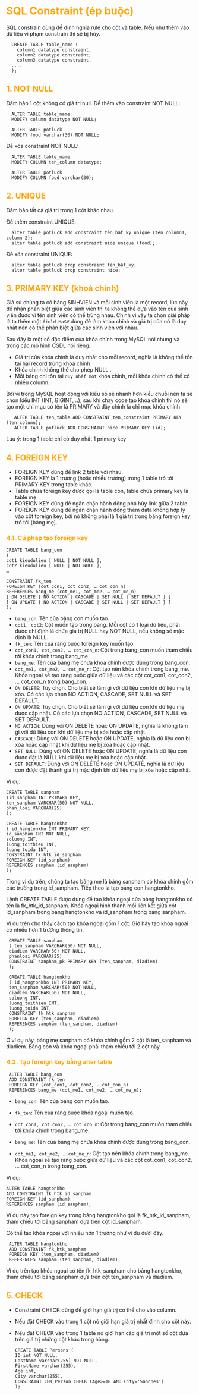 <h1 style="color:orange">SQL Constraint (ép buộc)</h1>
SQL constrain dùng để định nghĩa rule cho cột và table. Nếu như thêm vào dữ liệu vi phạm constrain thì sẽ bị hủy.

      CREATE TABLE table_name (
        column1 datatype constraint,
        column2 datatype constraint,
        column3 datatype constraint,
      ....
      );
<h2 style="color:orange">1. NOT NULL</h2>
Đảm bảo 1 cột không có giá trị null. Để thêm vào constraint NOT NULL:

      ALTER TABLE table_name
      MODIFY column datatype NOT NULL;

      ALTER TABLE potluck
      MODIFY food varchar(30) NOT NULL;
Để xóa constraint NOT NULL:

      ALTER TABLE table_name
      MODIFY COLUMN ten_column datatype;

      ALTER TABLE potluck
      MODIFY COLUMN food varchar(30);
<h2 style="color:orange">2. UNIQUE</h2>
Đảm bảo tất cả giá trị trong 1 cột khác nhau.

Để thêm constraint UNIQUE:
      
      alter table potluck add constraint tên_bất_kỳ unique (tên_column1, column 2);
      alter table potluck add constraint nice unique (food);
Để xóa constraint UNIQUE:
      
      alter table potluck drop constraint tên_bất_kỳ;
      alter table potluck drop constraint nice;
<h2 style="color:orange">3. PRIMARY KEY (khoá chính)</h2>

Giả sử chúng ta có bảng SINHVIEN và mỗi sinh viên là một record, lúc này để nhận phân biệt giữa các sinh viên thì ta không thể dựa vào tên của sinh viên được vì tên sinh viên có thể trùng nhau. Chính vì vậy ta chọn giải pháp là ta thêm một `field MaSV` dùng để làm khóa chính và giá trị của nó là duy nhất nên có thể phân biệt giữa các sinh viên với nhau.

Sau đây là một số đặc điểm của khóa chính trong MySQL nói chung và trong các mô hình CSDL nói riêng:

- Giá trị của khóa chính là duy nhất cho mỗi record, nghĩa là không thể tồn tại hai record trùng khóa chính
- Khóa chính không thể cho phép NULL .
- Mỗi bảng chỉ tồn tại `duy nhất một` khóa chính, mỗi khóa chính có thể có nhiều column.

Bởi vì trong MySQL hoạt động với kiểu số sẽ nhanh hơn kiểu chuỗi nên ta sẽ chọn kiểu INT (INT, BIGINT, ..), sau khi chạy code tạo khóa chính thì nó sẽ tạo một chỉ mục có tên là PRIMARY và đây chính là chỉ mục khóa chính.

       ALTER TABLE ten_table ADD CONSTRAINT ten_constraint PRIMARY KEY (ten_column);
       ALTER TABLE potluck ADD CONSTRAINT nice PRIMARY KEY (id);
Lưu ý: trong 1 table chỉ có duy nhất 1 primary key
<h2 style="color:orange">4. FOREIGN KEY</h2>

- FOREIGN KEY dùng để link 2 table với nhau.<br>
- FOREIGN KEY là 1 trường (hoặc nhiều trường) trong 1 table trỏ tới PRIMARY KEY trong table khác.<br>
- Table chứa foreign key được gọi là table con, table chứa primary key là table mẹ<br>
- FOREIGN KEY dùng để ngăn chặn hành động phá hủy link giữa 2 table.
- FOREIGN KEY dùng để ngăn chặn hành động thêm data không hợp lý vào cột foreign key, bởi nó không phải là 1 giá trị trong bảng foreign key trỏ tới (bảng mẹ).
<h3 style="color:orange">4.1. Cú pháp tạo foreign key</h3>

    CREATE TABLE bang_con
    (
    cot1 kieudulieu [ NULL | NOT NULL ],
    cot2 kieudulieu [ NULL | NOT NULL ],
    …

    CONSTRAINT fk_ten
    FOREIGN KEY (cot_con1, cot_con2, … cot_con_n)
    REFERENCES bang_me (cot_me1, cot_me2, … cot_me_n)
    [ ON DELETE { NO ACTION | CASCADE | SET NULL | SET DEFAULT } ]
    [ ON UPDATE { NO ACTION | CASCADE | SET NULL | SET DEFAULT } ]
    );
- `bang_con`: Tên của bảng con muốn tạo.
- `cot1, cot2`: Cột muốn tạo trong bảng. Mỗi cột có 1 loại dữ liệu, phải được chỉ định là chứa giá trị NULL hay NOT NULL, nếu không sẽ mặc định là NULL.
- `fk_ten`: Tên của ràng buộc foreign key muốn tạo.
- `cot_con1, cot_con2, … cot_con_n`: Cột trong bang_con muốn tham chiếu tới khóa chính trong bang_me.
- `bang_me`: Tên của bảng mẹ chứa khóa chính được dùng trong bang_con.
- `cot_me1, cot_me2, … cot_me_n`: Cột tạo nên khóa chính trong bang_me. Khóa ngoại sẽ tạo ràng buộc giữa dữ liệu và các cột cot_con1, cot_con2, … cot_con_n trong bang_con.
- `ON DELETE`: Tùy chọn. Cho biết sẽ làm gì với dữ liệu con khi dữ liệu mẹ bị xóa. Có các lựa chọn NO ACTION, CASCADE, SET NULL và SET DEFAULT.
- `ON UPDATE`: Tùy chọn. Cho biết sẽ làm gì với dữ liệu con khi dữ liệu mẹ được cập nhật. Có các lựa chọn NO ACTION, CASCADE, SET NULL và SET DEFAULT.
- `NO ACTION`: Dùng với ON DELETE hoặc ON UPDATE, nghĩa là không làm gì với dữ liệu con khi dữ liệu mẹ bị xóa hoặc cập nhật.
- `CASCADE`: Dùng với ON DELETE hoặc ON UPDATE, nghĩa là dữ liệu con bị xóa hoặc cập nhật khi dữ liệu mẹ bị xóa hoặc cập nhật.
- `SET NULL`: Dùng với ON DELETE hoặc ON UPDATE, nghĩa là dữ liệu con được đặt là NULL khi dữ liệu mẹ bị xóa hoặc cập nhật.
- `SET DEFAULT`: Dùng với ON DELETE hoặc ON UPDATE, nghĩa là dữ liệu con được đặt thành giá trị mặc định khi dữ liệu mẹ bị xóa hoặc cập nhật.

Ví dụ:

    CREATE TABLE sanpham
    (id_sanpham INT PRIMARY KEY,
    ten_sanpham VARCHAR(50) NOT NULL,
    phan_loai VARCHAR(25)
    );

    CREATE TABLE hangtonkho
    ( id_hangtonkho INT PRIMARY KEY,
    id_sanpham INT NOT NULL,
    soluong INT,
    luong_toithieu INT,
    luong_toida INT,
    CONSTRAINT fk_htk_id_sanpham
    FOREIGN KEY (id_sanpham)
    REFERENCES sanpham (id_sanpham)
    );

Trong ví dụ trên, chúng ta tạo bảng mẹ là bảng sanpham có khóa chính gồm các trường trong id_sanpham. Tiếp theo là tạo bảng con hangtonkho.

Lệnh CREATE TABLE được dùng để tạo khóa ngoại của bảng hangtonkho có tên là fk_htk_id_sanpham. Khóa ngoại hình thành mối liên kết giữa cột id_sanpham trong bảng hangtonkho và id_sanpham trong bảng sanpham.

Ví dụ trên cho thấy cách tạo khóa ngoại gồm 1 cột. Giờ hãy tạo khóa ngoại có nhiều hơn 1 trường thông tin.

     CREATE TABLE sanpham
     ( ten_sanpham VARCHAR(50) NOT NULL,
     diadiem VARCHAR(50) NOT NULL,
     phanloai VARCHAR(25)
     CONSTRAINT sanpham_pk PRIMARY KEY (ten_sanpham, diadiem)
     );
     
     CREATE TABLE hangtonkho
     ( id_hangtonkho INT PRIMARY KEY,
     ten_sanpham VARCHAR(50) NOT NULL,
     diadiem VARCHAR(50) NOT NULL,
     soluong INT,
     luong_toithieu INT,
     luong_toida INT,
     CONSTRAINT fk_htk_sanpham
     FOREIGN KEY (ten_sanpham, diadiem)
     REFERENCES sanpham (ten_sanpham, diadiem)
     );
Ở ví dụ này, bảng mẹ sanpham có khóa chính gồm 2 cột là ten_sanpham và diadiem. Bảng con và khóa ngoại phải tham chiếu tới 2 cột này.
<h3 style="color:orange">4.2. Tạo foreign key bằng alter table</h3>

     ALTER TABLE bang_con
     ADD CONSTRAINT fk_ten
     FOREIGN KEY (cot_con1, cot_con2, … cot_con_n)
     REFERENCES bang_me (cot_me1, cot_me2, … cot_me_n);

- `bang_con`: Tên của bảng con muốn tạo.
- `fk_ten`: Tên của ràng buộc khóa ngoại muốn tạo.

- `cot_con1, cot_con2, … cot_con_n`: Cột trong bang_con muốn tham chiếu tới khóa chính trong bang_me.
- `bang_me`: Tên của bảng mẹ chứa khóa chính được dùng trong bang_con.
- `cot_me1, cot_me2, … cot_me_n`: Cột tạo nên khóa chính trong bang_me. Khóa ngoại sẽ tạo ràng buộc giữa dữ liệu và các cột cot_con1, cot_con2, … cot_con_n trong bang_con.

Ví dụ:
     
    ALTER TABLE hangtonkho
    ADD CONSTRAINT fk_htk_id_sanpham
    FOREIGN KEY (id_sanpham)
    REFERENCES sanpham (id_sanpham);
Ví dụ này tạo foreign key trong bảng hangtonkho gọi là fk_htk_id_sanpham, tham chiếu tới bảng sanpham dựa trên cột id_sanpham.

Có thể tạo khóa ngoại với nhiều hơn 1 trường như ví dụ dưới đây.

     ALTER TABLE hangtonkho
     ADD CONSTRAINT fk_htk_sanpham
     FOREIGN KEY (ten_sanpham, diadiem)
     REFERENCES sanpham (ten_sanpham, diadiem);
Ví dụ trên tạo khóa ngoại có tên fk_htk_sanpham cho bảng hangtonkho, tham chiếu tới bảng sanpham dựa trên cột ten_sanpham và diadiem.
<h2 style="color:orange">5. CHECK</h2>

- Constraint CHECK dùng để giới hạn giá trị có thể cho vào column.
- Nếu đặt CHECK vào trong 1 cột nó giới hạn giá trị nhất định cho cột này.
- Nếu đặt CHECK vào trong 1 table nó giới hạn các giá trị một số cột dựa trên giá trị những cột khác trong hàng.

      CREATE TABLE Persons (
      ID int NOT NULL,
      LastName varchar(255) NOT NULL,
      FirstName varchar(255),
      Age int,
      City varchar(255),
      CONSTRAINT CHK_Person CHECK (Age>=18 AND City='Sandnes')
      );
